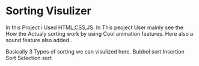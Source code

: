 
# Sorting Visulizer

In this Project i  Used HTML,CSS,JS. In This peoject User mainly see the How the Actualy sorting work by using Cool animation features.
Here also a sound feature also added .

 Basically 3 Types of sorting we can visulized here.
Bubbol sort
Insertion Sort
Selection sort



